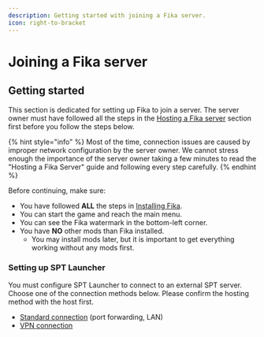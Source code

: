 ```yaml
---
description: Getting started with joining a Fika server.
icon: right-to-bracket
---
```


# Joining a Fika server

## Getting started

This section is dedicated for setting up Fika to join a server. The server owner must have followed all the steps in the [Hosting a Fika server](../hosting-a-fika-server/) section first before you follow the steps below.

{% hint style="info" %}
Most of the time, connection issues are caused by improper network configuration by the server owner. We cannot stress enough the importance of the server owner taking a few minutes to read the "Hosting a Fika Server" guide and following every step carefully.
{% endhint %}

Before continuing, make sure:

* You have followed **ALL** the steps in [Installing Fika](../installing-fika/).
* You can start the game and reach the main menu.
* You can see the Fika watermark in the bottom-left corner.
* You have **NO** other mods than Fika installed.
  * You may install mods later, but it is important to get everything working without any mods first.

### Setting up SPT Launcher

You must configure SPT Launcher to connect to an external SPT server. Choose one of the connection methods below. Please confirm the hosting method with the host first.

* [Standard connection](join-using-direct-connection.md) (port forwarding, LAN)
* [VPN connection](join-using-a-vpn.md)
